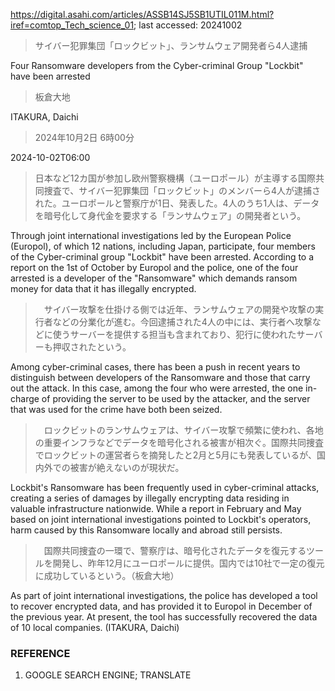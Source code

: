 https://digital.asahi.com/articles/ASSB14SJ5SB1UTIL011M.html?iref=comtop_Tech_science_01; last accessed: 20241002

> サイバー犯罪集団「ロックビット」、ランサムウェア開発者ら4人逮捕

Four Ransomware developers from the Cyber-criminal Group "Lockbit" have been arrested

> 板倉大地

ITAKURA, Daichi

> 2024年10月2日 6時00分

2024-10-02T06:00

> 日本など12カ国が参加し欧州警察機構（ユーロポール）が主導する国際共同捜査で、サイバー犯罪集団「ロックビット」のメンバーら4人が逮捕された。ユーロポールと警察庁が1日、発表した。4人のうち1人は、データを暗号化して身代金を要求する「ランサムウェア」の開発者という。

Through joint international investigations led by the European Police (Europol), of which 12 nations, including Japan, participate, four members of the Cyber-criminal group "Lockbit" have been arrested. According to a report on the 1st of October by Europol and the police, one of the four arrested is a developer of the "Ransomware" which demands ransom money for data that it has illegally encrypted.

>　サイバー攻撃を仕掛ける側では近年、ランサムウェアの開発や攻撃の実行者などの分業化が進む。今回逮捕された4人の中には、実行者へ攻撃などに使うサーバーを提供する担当も含まれており、犯行に使われたサーバーも押収されたという。

Among cyber-criminal cases, there has been a push in recent years to distinguish between developers of the Ransomware and those that carry out the attack. In this case, among the four who were arrested, the one in-charge of providing the server to be used by the attacker, and the server that was used for the crime have both been seized.

>　ロックビットのランサムウェアは、サイバー攻撃で頻繁に使われ、各地の重要インフラなどでデータを暗号化される被害が相次ぐ。国際共同捜査でロックビットの運営者らを摘発したと2月と5月にも発表しているが、国内外での被害が絶えないのが現状だ。

Lockbit's Ransomware has been frequently used in cyber-criminal attacks, creating a series of damages by illegally encrypting data residing in valuable infrastructure nationwide. While a report in February and May based on joint international investigations pointed to Lockbit's operators, harm caused by this Ransomware locally and abroad still persists.

>　国際共同捜査の一環で、警察庁は、暗号化されたデータを復元するツールを開発し、昨年12月にユーロポールに提供。国内では10社で一定の復元に成功しているという。（板倉大地）

As part of joint international investigations, the police has developed a tool to recover encrypted data, and has provided it to Europol in December of the previous year. At present, the tool has successfully recovered the data of 10 local companies. (ITAKURA, Daichi)

### REFERENCE

1) GOOGLE SEARCH ENGINE; TRANSLATE
